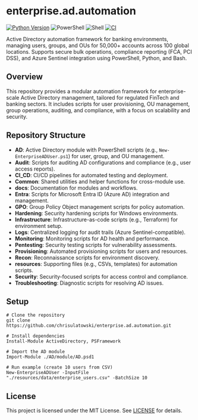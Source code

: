 # enterprise.ad.automation

[![Python Version](https://img.shields.io/badge/python-3.8%2B-blue.svg)](https://www.python.org/downloads/)
![PowerShell](https://img.shields.io/badge/powershell-5.1%2B-5391FE.svg?logo=powershell)
![Shell](https://img.shields.io/badge/shell-bash-black.svg?logo=gnu-bash)
[![CI](https://github.com/chrisulatowski/enterprise.ad.automation/actions/workflows/ci.yml/badge.svg)](https://github.com/chrisulatowski/enterprise.ad.automation/actions/workflows/ci.yml)

Active Directory automation framework for banking environments, managing users, groups, and OUs for 50,000+ accounts across 100 global locations. Supports secure bulk operations, compliance reporting (FCA, PCI DSS), and Azure Sentinel integration using PowerShell, Python, and Bash.

## Overview
This repository provides a modular automation framework for enterprise-scale Active Directory management, tailored for regulated FinTech and banking sectors. It includes scripts for user provisioning, OU management, group operations, auditing, and compliance, with a focus on scalability and security.

## Repository Structure
- **AD**: Active Directory module with PowerShell scripts (e.g., `New-EnterpriseADUser.ps1`) for user, group, and OU management.
- **Audit**: Scripts for auditing AD configurations and compliance (e.g., user access reports).
- **CI_CD**: CI/CD pipelines for automated testing and deployment.
- **Common**: Shared utilities and helper functions for cross-module use.
- **docs**: Documentation for modules and workflows.
- **Entra**: Scripts for Microsoft Entra ID (Azure AD) integration and management.
- **GPO**: Group Policy Object management scripts for policy automation.
- **Hardening**: Security hardening scripts for Windows environments.
- **Infrastructure**: Infrastructure-as-code scripts (e.g., Terraform) for environment setup.
- **Logs**: Centralized logging for audit trails (Azure Sentinel-compatible).
- **Monitoring**: Monitoring scripts for AD health and performance.
- **Pentesting**: Security testing scripts for vulnerability assessments.
- **Provisioning**: Automated provisioning scripts for users and resources.
- **Recon**: Reconnaissance scripts for environment discovery.
- **resources**: Supporting files (e.g., CSVs, templates) for automation scripts.
- **Security**: Security-focused scripts for access control and compliance.
- **Troubleshooting**: Diagnostic scripts for resolving AD issues.

## Setup
    # Clone the repository
    git clone https://github.com/chrisulatowski/enterprise.ad.automation.git

    # Install dependencies
    Install-Module ActiveDirectory, PSFramework

    # Import the AD module
    Import-Module ./AD/module/AD.psd1

    # Run example (create 10 users from CSV)
    New-EnterpriseADUser -InputFile "./resources/data/enterprise_users.csv" -BatchSize 10

## License
This project is licensed under the MIT License. See [LICENSE](LICENSE) for details.
